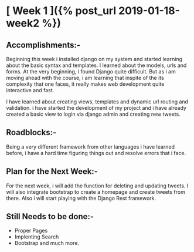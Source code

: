 # [ Week 1 ]({% post_url 2019-01-18-week2 %})

## Accomplishments:-
  Beginning this week i installed django on my system and started learning about the basic syntax and templates. I learned about the models, urls and forms. At the very beginning, i found Django quite difficult. But as i am moving ahead with the course, i am learning that inspite of the its complexity that one faces, it really makes web development quite interactive and fast.
  
I have learned about creating views, templates and dynamic url routing and validation. i have started the development of my project and i have already created a basic view to login via django admin and creating new tweets.

## Roadblocks:-
 Being a very different framework from other languages i have learned before, i have a hard time figuring things out and resolve errors that i face.
 
 
## Plan for the Next Week:-
For the next week, i will add the function for deleting and updating tweets. I will also integrate bootstrap to create a homepage and create tweets from there. Also i will start playing with the Django Rest framework.

## Still Needs to be done:-
* Proper Pages
* Implenting Search
* Bootstrap
and much more.

